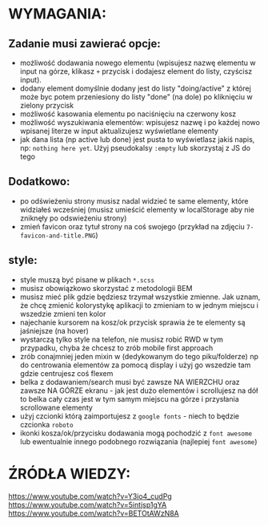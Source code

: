 # WYMAGANIA:

## Zadanie musi zawierać opcje:

- możliwość dodawania nowego elementu (wpisujesz nazwę elementu w input na górze, klikasz `+` przycisk i dodajesz element do listy, czyścisz input).
- dodany element domyślnie dodany jest do listy "doing/active" z której może byc potem przeniesiony do listy "done" (na dole) po kliknięciu w zielony przycisk
- możliwość kasowania elementu po naciśnięciu na czerwony kosz
- możliwość wyszukiwania elementów: wpisujesz nazwę i po każdej nowo wpisanej literze w input aktualizujesz wyświetlane elementy
- jak dana lista (np active lub done) jest pusta to wyświetlasz jakiś napis, np: `nothing here yet`. Użyj pseudokalsy `:empty` lub skorzystaj z JS do tego

## Dodatkowo:

- po odświeżeniu strony musisz nadal widzieć te same elementy, które widziałeś wcześniej (musisz umieścić elementy w localStorage aby nie zniknęły po odswieżeniu strony)
- zmień favicon oraz tytuł strony na coś swojego (przykład na zdjęciu `7-favicon-and-title.PNG`)

## style:

- style muszą być pisane w plikach `*.scss`
- musisz obowiązkowo skorzystać z metodologii BEM
- musisz mieć plik gdzie będziesz trzymał wszystkie zmienne. Jak uznam, że chcę zmienić kolorystykę aplikacji to zmieniam to w jednym miejscu i wszedzie zmieni ten kolor
- najechanie kursorem na kosz/ok przycisk sprawia że te elementy są jaśniejsze (na hover)
- wystarczą tylko style na telefon, nie musisz robić RWD w tym przypadku, chyba że chcesz to zrób mobile first approach
- zrób conajmniej jeden mixin w (dedykowanym do tego piku/folderze) np do centrowania elementów za pomocą display i użyj go wszedzie tam gdzie centrujesz coś flexem
- belka z dodawaniem/search musi być zawsze NA WIERZCHU oraz zawsze NA GÓRZE ekranu - jak jest dużo elementów i scrollujesz na dół to belka cały czas jest w tym samym miejscu na górze i przysłania scrollowane elementy
- użyj czcionki którą zaimportujesz z `google fonts` - niech to będzie czcionka `roboto`
- ikonki kosza/ok/przycisku dodawania mogą pochodzić z `font awesome` lub ewentualnie innego podobnego rozwiązania (najlepiej `font awesome`)

# ŹRÓDŁA WIEDZY:

https://www.youtube.com/watch?v=Y3io4_cudPg
https://www.youtube.com/watch?v=5intjsp1gYA
https://www.youtube.com/watch?v=BETOtAWzN8A
